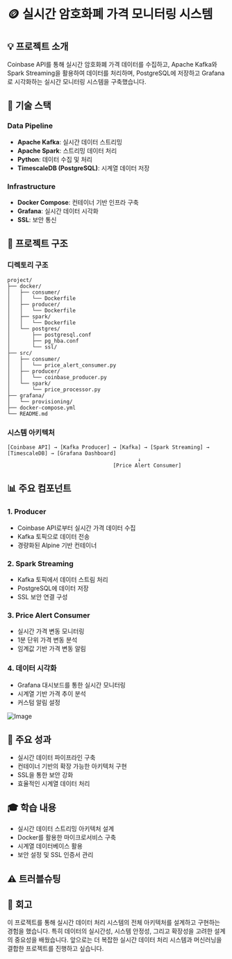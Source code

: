 





















# 🪙 실시간 암호화폐 가격 모니터링 시스템

## 💡 프로젝트 소개

Coinbase API를 통해 실시간 암호화폐 가격 데이터를 수집하고, Apache Kafka와 Spark Streaming을 활용하여 데이터를 처리하며, PostgreSQL에 저장하고 Grafana로 시각화하는 실시간 모니터링 시스템을 구축했습니다.

## 🔧 기술 스택

### Data Pipeline
- **Apache Kafka**: 실시간 데이터 스트리밍
- **Apache Spark**: 스트리밍 데이터 처리
- **Python**: 데이터 수집 및 처리
- **TimescaleDB (PostgreSQL)**: 시계열 데이터 저장

### Infrastructure
- **Docker Compose**: 컨테이너 기반 인프라 구축
- **Grafana**: 실시간 데이터 시각화
- **SSL**: 보안 통신

## 🎯 프로젝트 구조

### 디렉토리 구조
```
project/
├── docker/
│   ├── consumer/
│   │   └── Dockerfile
│   ├── producer/
│   │   └── Dockerfile
│   ├── spark/
│   │   └── Dockerfile
│   └── postgres/
│       ├── postgresql.conf
│       ├── pg_hba.conf
│       └── ssl/
├── src/
│   ├── consumer/
│   │   └── price_alert_consumer.py
│   ├── producer/
│   │   └── coinbase_producer.py
│   └── spark/
│       └── price_processor.py
├── grafana/
│   └── provisioning/
├── docker-compose.yml
└── README.md
```

### 시스템 아키텍처
```
[Coinbase API] → [Kafka Producer] → [Kafka] → [Spark Streaming] → [TimescaleDB] → [Grafana Dashboard]
                                          ↓
                                  [Price Alert Consumer]
```

## 📊 주요 컴포넌트

### 1. Producer
- Coinbase API로부터 실시간 가격 데이터 수집
- Kafka 토픽으로 데이터 전송
- 경량화된 Alpine 기반 컨테이너

### 2. Spark Streaming
- Kafka 토픽에서 데이터 스트림 처리
- PostgreSQL에 데이터 저장
- SSL 보안 연결 구성

### 3. Price Alert Consumer
- 실시간 가격 변동 모니터링
- 1분 단위 가격 변동 분석
- 임계값 기반 가격 변동 알림

### 4. 데이터 시각화
- Grafana 대시보드를 통한 실시간 모니터링
- 시계열 기반 가격 추이 분석
- 커스텀 알림 설정

![Image](https://github.com/user-attachments/assets/9f74e7d3-9c66-42bd-92c2-a322c5414fed)

## 🚀 주요 성과

- 실시간 데이터 파이프라인 구축
- 컨테이너 기반의 확장 가능한 아키텍처 구현
- SSL을 통한 보안 강화
- 효율적인 시계열 데이터 처리

## 🎓 학습 내용

- 실시간 데이터 스트리밍 아키텍처 설계
- Docker를 활용한 마이크로서비스 구축
- 시계열 데이터베이스 활용
- 보안 설정 및 SSL 인증서 관리

## ⚠️ 트러블슈팅

## 📝 회고

이 프로젝트를 통해 실시간 데이터 처리 시스템의 전체 아키텍처를 설계하고 구현하는 경험을 했습니다. 특히 데이터의 실시간성, 시스템 안정성, 그리고 확장성을 고려한 설계의 중요성을 배웠습니다. 앞으로는 더 복잡한 실시간 데이터 처리 시스템과 머신러닝을 결합한 프로젝트를 진행하고 싶습니다.

